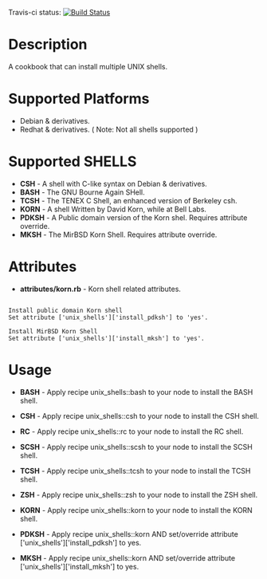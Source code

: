 Travis-ci status: [![Build Status](https://secure.travis-ci.org/jackl0phty/opschef-cookbook-unix-shells.png?branch=master)](http://travis-ci.org/jackl0phty/opschef-cookbook-unix-shells)


Description
===========

A cookbook that can install multiple UNIX shells.

Supported Platforms
===================

* Debian & derivatives.
* Redhat & derivatives. ( Note: Not all shells supported )

Supported SHELLS
================

* __CSH__ - A shell with C-like syntax on Debian & derivatives.
* __BASH__ - The GNU Bourne Again SHell.
* __TCSH__ - The TENEX C Shell, an enhanced version of Berkeley csh.
* __KORN__ - A shell Written by David Korn, while at Bell Labs.
* __PDKSH__ - A Public domain version of the Korn shel. Requires attribute override.
* __MKSH__ - The MirBSD Korn Shell. Requires attribute override.

Attributes
==========

* __attributes/korn.rb__ - Korn shell related attributes.

<pre><code>
Install public domain Korn shell
Set attribute ['unix_shells']['install_pdksh'] to 'yes'.

Install MirBSD Korn Shell
Set attribute ['unix_shells']['install_mksh'] to 'yes'.
</pre></code>

Usage
=====

* __BASH__ - Apply recipe unix_shells::bash to your node to install the BASH shell.

* __CSH__ - Apply recipe unix_shells::csh to your node to install the CSH shell.

* __RC__ - Apply recipe unix_shells::rc to your node to install the RC shell.

* __SCSH__ - Apply recipe unix_shells::scsh to your node to install the SCSH shell.

* __TCSH__ - Apply recipe unix_shells::tcsh to your node to install the TCSH shell.

* __ZSH__ - Apply recipe unix_shells::zsh to your node to install the ZSH shell.

* __KORN__ - Apply recipe unix_shells::korn to your node to install the KORN shell.

* __PDKSH__ - Apply recipe unix_shells::korn AND set/override attribute ['unix_shells']['install_pdksh'] to yes.

* __MKSH__ - Apply recipe unix_shells::korn AND set/override attribute ['unix_shells']['install_mksh'] to yes.

